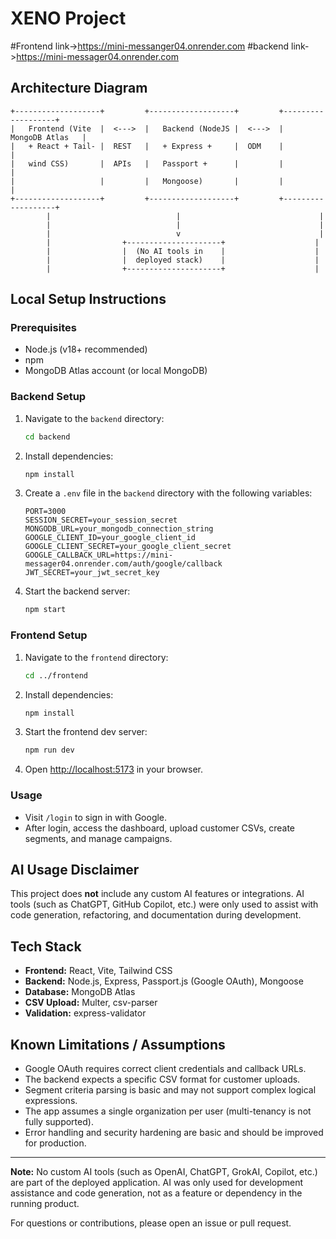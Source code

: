 # XENO Project
#Frontend link->https://mini-messanger04.onrender.com
#backend link->https://mini-messager04.onrender.com

## Architecture Diagram

```
+-------------------+         +-------------------+         +-------------------+
|   Frontend (Vite  |  <--->  |   Backend (NodeJS |  <--->  |   MongoDB Atlas   |
|   + React + Tail- |  REST   |   + Express +     |  ODM    |                   |
|   wind CSS)       |  APIs   |   Passport +      |         |                   |
|                   |         |   Mongoose)       |         |                   |
+-------------------+         +-------------------+         +-------------------+
        |                            |                               |
        |                            |                               |
        |                            v                               |
        |                +---------------------+                    |
        |                |  (No AI tools in    |                    |
        |                |  deployed stack)    |                    |
        |                +---------------------+                    |
```

## Local Setup Instructions

### Prerequisites
- Node.js (v18+ recommended)
- npm
- MongoDB Atlas account (or local MongoDB)

### Backend Setup
1. Navigate to the `backend` directory:
   ```sh
   cd backend
   ```
2. Install dependencies:
   ```sh
   npm install
   ```
3. Create a `.env` file in the `backend` directory with the following variables:
   ```env
   PORT=3000
   SESSION_SECRET=your_session_secret
   MONGODB_URL=your_mongodb_connection_string
   GOOGLE_CLIENT_ID=your_google_client_id
   GOOGLE_CLIENT_SECRET=your_google_client_secret
   GOOGLE_CALLBACK_URL=https://mini-messager04.onrender.com/auth/google/callback
   JWT_SECRET=your_jwt_secret_key
   ```
4. Start the backend server:
   ```sh
   npm start
   ```

### Frontend Setup
1. Navigate to the `frontend` directory:
   ```sh
   cd ../frontend
   ```
2. Install dependencies:
   ```sh
   npm install
   ```
3. Start the frontend dev server:
   ```sh
   npm run dev
   ```
4. Open [http://localhost:5173](http://localhost:5173) in your browser.

### Usage
- Visit `/login` to sign in with Google.
- After login, access the dashboard, upload customer CSVs, create segments, and manage campaigns.

## AI Usage Disclaimer
This project does **not** include any custom AI features or integrations. AI tools (such as ChatGPT, GitHub Copilot, etc.) were only used to assist with code generation, refactoring, and documentation during development.

## Tech Stack
- **Frontend:** React, Vite, Tailwind CSS
- **Backend:** Node.js, Express, Passport.js (Google OAuth), Mongoose
- **Database:** MongoDB Atlas
- **CSV Upload:** Multer, csv-parser
- **Validation:** express-validator

## Known Limitations / Assumptions
- Google OAuth requires correct client credentials and callback URLs.
- The backend expects a specific CSV format for customer uploads.
- Segment criteria parsing is basic and may not support complex logical expressions.
- The app assumes a single organization per user (multi-tenancy is not fully supported).
- Error handling and security hardening are basic and should be improved for production.

---

**Note:** No custom AI tools (such as OpenAI, ChatGPT, GrokAI, Copilot, etc.) are part of the deployed application. AI was only used for development assistance and code generation, not as a feature or dependency in the running product.

For questions or contributions, please open an issue or pull request.
